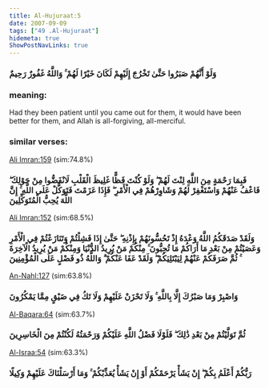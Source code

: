 ```yaml
---
title: Al-Hujuraat:5
date: 2007-09-09
tags: ["49 .Al-Hujuraat"]
hidemeta: true 
ShowPostNavLinks: true 
---
```

### وَلَوْ أَنَّهُمْ صَبَرُوا حَتَّىٰ تَخْرُجَ إِلَيْهِمْ لَكَانَ خَيْرًا لَهُمْ ۚ وَاللَّهُ غَفُورٌ رَحِيمٌ
### meaning: 
Had they been patient until you came out for them, it would have been better for them, and Allah is all-forgiving, all-merciful.
### similar verses: 

[Ali Imran:159](/3/159) (sim:74.8%)

### فَبِمَا رَحْمَةٍ مِنَ اللَّهِ لِنْتَ لَهُمْ ۖ وَلَوْ كُنْتَ فَظًّا غَلِيظَ الْقَلْبِ لَانْفَضُّوا مِنْ حَوْلِكَ ۖ فَاعْفُ عَنْهُمْ وَاسْتَغْفِرْ لَهُمْ وَشَاوِرْهُمْ فِي الْأَمْرِ ۖ فَإِذَا عَزَمْتَ فَتَوَكَّلْ عَلَى اللَّهِ ۚ إِنَّ اللَّهَ يُحِبُّ الْمُتَوَكِّلِينَ

[Ali Imran:152](/3/152) (sim:68.5%)

### وَلَقَدْ صَدَقَكُمُ اللَّهُ وَعْدَهُ إِذْ تَحُسُّونَهُمْ بِإِذْنِهِ ۖ حَتَّىٰ إِذَا فَشِلْتُمْ وَتَنَازَعْتُمْ فِي الْأَمْرِ وَعَصَيْتُمْ مِنْ بَعْدِ مَا أَرَاكُمْ مَا تُحِبُّونَ ۚ مِنْكُمْ مَنْ يُرِيدُ الدُّنْيَا وَمِنْكُمْ مَنْ يُرِيدُ الْآخِرَةَ ۚ ثُمَّ صَرَفَكُمْ عَنْهُمْ لِيَبْتَلِيَكُمْ ۖ وَلَقَدْ عَفَا عَنْكُمْ ۗ وَاللَّهُ ذُو فَضْلٍ عَلَى الْمُؤْمِنِينَ

[An-Nahl:127](/16/127) (sim:63.8%)

### وَاصْبِرْ وَمَا صَبْرُكَ إِلَّا بِاللَّهِ ۚ وَلَا تَحْزَنْ عَلَيْهِمْ وَلَا تَكُ فِي ضَيْقٍ مِمَّا يَمْكُرُونَ

[Al-Baqara:64](/2/64) (sim:63.7%)

### ثُمَّ تَوَلَّيْتُمْ مِنْ بَعْدِ ذَٰلِكَ ۖ فَلَوْلَا فَضْلُ اللَّهِ عَلَيْكُمْ وَرَحْمَتُهُ لَكُنْتُمْ مِنَ الْخَاسِرِينَ

[Al-Israa:54](/17/54) (sim:63.3%)

### رَبُّكُمْ أَعْلَمُ بِكُمْ ۖ إِنْ يَشَأْ يَرْحَمْكُمْ أَوْ إِنْ يَشَأْ يُعَذِّبْكُمْ ۚ وَمَا أَرْسَلْنَاكَ عَلَيْهِمْ وَكِيلًا
